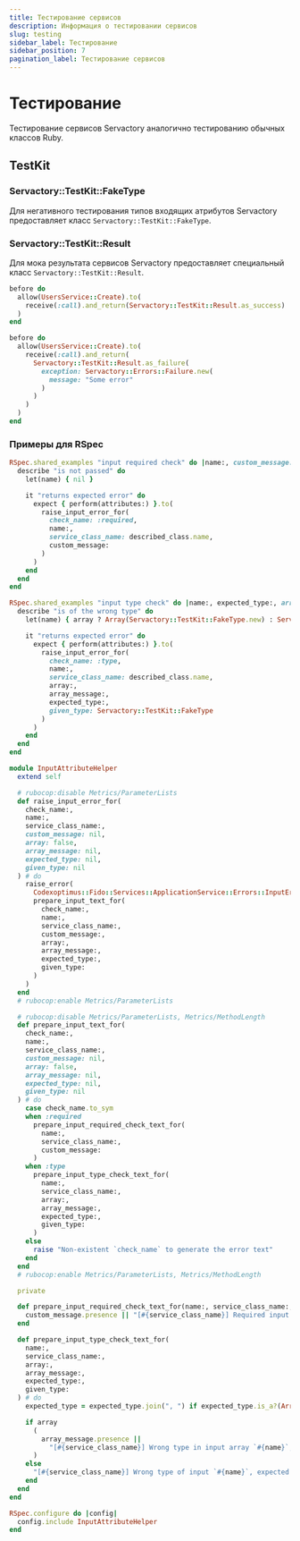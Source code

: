 ```yaml
---
title: Тестирование сервисов
description: Информация о тестировании сервисов
slug: testing
sidebar_label: Тестирование
sidebar_position: 7
pagination_label: Тестирование сервисов
---
```


# Тестирование

Тестирование сервисов Servactory аналогично тестированию обычных классов Ruby.

## TestKit

### Servactory::TestKit::FakeType

Для негативного тестирования типов входящих атрибутов Servactory предоставляет класс `Servactory::TestKit::FakeType`.

### Servactory::TestKit::Result

Для мока результата сервисов Servactory предоставляет специальный класс `Servactory::TestKit::Result`.

```ruby
before do
  allow(UsersService::Create).to(
    receive(:call).and_return(Servactory::TestKit::Result.as_success)
  )
end
```

```ruby
before do
  allow(UsersService::Create).to(
    receive(:call).and_return(
      Servactory::TestKit::Result.as_failure(
        exception: Servactory::Errors::Failure.new(
          message: "Some error"
        )
      )
    )
  )
end
```

### Примеры для RSpec

```ruby title="support/shared_examples/input_required_check.rb"
RSpec.shared_examples "input required check" do |name:, custom_message: nil|
  describe "is not passed" do
    let(name) { nil }

    it "returns expected error" do
      expect { perform(attributes:) }.to(
        raise_input_error_for(
          check_name: :required,
          name:,
          service_class_name: described_class.name,
          custom_message:
        )
      )
    end
  end
end
```

```ruby title="support/shared_examples/input_type_check.rb"
RSpec.shared_examples "input type check" do |name:, expected_type:, array: false, array_message: nil|
  describe "is of the wrong type" do
    let(name) { array ? Array(Servactory::TestKit::FakeType.new) : Servactory::TestKit::FakeType.new }

    it "returns expected error" do
      expect { perform(attributes:) }.to(
        raise_input_error_for(
          check_name: :type,
          name:,
          service_class_name: described_class.name,
          array:,
          array_message:,
          expected_type:,
          given_type: Servactory::TestKit::FakeType
        )
      )
    end
  end
end
```

```ruby title="support/input_attribute_helper.rb"
module InputAttributeHelper
  extend self

  # rubocop:disable Metrics/ParameterLists
  def raise_input_error_for(
    check_name:,
    name:,
    service_class_name:,
    custom_message: nil,
    array: false,
    array_message: nil,
    expected_type: nil,
    given_type: nil
  ) # do
    raise_error(
      Codexoptimus::Fido::Services::ApplicationService::Errors::InputError,
      prepare_input_text_for(
        check_name:,
        name:,
        service_class_name:,
        custom_message:,
        array:,
        array_message:,
        expected_type:,
        given_type:
      )
    )
  end
  # rubocop:enable Metrics/ParameterLists

  # rubocop:disable Metrics/ParameterLists, Metrics/MethodLength
  def prepare_input_text_for(
    check_name:,
    name:,
    service_class_name:,
    custom_message: nil,
    array: false,
    array_message: nil,
    expected_type: nil,
    given_type: nil
  ) # do
    case check_name.to_sym
    when :required
      prepare_input_required_check_text_for(
        name:,
        service_class_name:,
        custom_message:
      )
    when :type
      prepare_input_type_check_text_for(
        name:,
        service_class_name:,
        array:,
        array_message:,
        expected_type:,
        given_type:
      )
    else
      raise "Non-existent `check_name` to generate the error text"
    end
  end
  # rubocop:enable Metrics/ParameterLists, Metrics/MethodLength

  private

  def prepare_input_required_check_text_for(name:, service_class_name:, custom_message:)
    custom_message.presence || "[#{service_class_name}] Required input `#{name}` is missing"
  end

  def prepare_input_type_check_text_for(
    name:,
    service_class_name:,
    array:,
    array_message:,
    expected_type:,
    given_type:
  ) # do
    expected_type = expected_type.join(", ") if expected_type.is_a?(Array)

    if array
      (
        array_message.presence ||
          "[#{service_class_name}] Wrong type in input array `#{name}`, expected `#{expected_type}`"
      )
    else
      "[#{service_class_name}] Wrong type of input `#{name}`, expected `#{expected_type}`, got `#{given_type}`"
    end
  end
end

RSpec.configure do |config|
  config.include InputAttributeHelper
end
```
